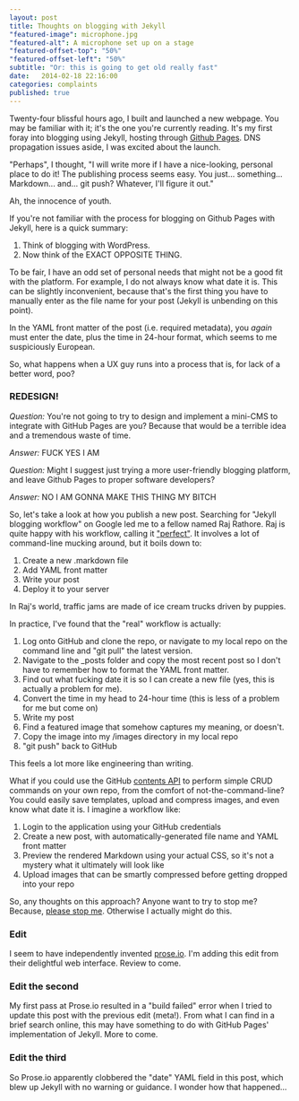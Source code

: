 ```yaml
---
layout: post
title: Thoughts on blogging with Jekyll
"featured-image": microphone.jpg
"featured-alt": A microphone set up on a stage
"featured-offset-top": "50%"
"featured-offset-left": "50%"
subtitle: "Or: this is going to get old really fast"
date:   2014-02-18 22:16:00
categories: complaints
published: true
---
```


Twenty-four blissful hours ago, I built and launched a new webpage. You may be familiar with it; it's the one you're currently reading. It's my first foray into blogging using Jekyll, hosting through [Github Pages](http://pages.github.com). DNS propagation issues aside, I was excited about the launch. 

"Perhaps", I thought, "I will write more if I have a nice-looking, personal place to do it! The publishing process seems easy. You just... something... Markdown... and... git push? Whatever, I'll figure it out."

Ah, the innocence of youth.

If you're not familiar with the process for blogging on Github Pages with Jekyll, here is a quick summary:

1. Think of blogging with WordPress.
2. Now think of the EXACT OPPOSITE THING.

To be fair, I have an odd set of personal needs that might not be a good fit with the platform. For example, I do not always know what date it is. This can be slightly inconvenient, because that's the first thing you have to manually enter as the file name for your post (Jekyll is unbending on this point).

In the YAML front matter of the post (i.e. required metadata), you *again* must enter the date, plus the time in 24-hour format, which seems to me suspiciously European.

So, what happens when a UX guy runs into a process that is, for lack of a better word, poo?

### REDESIGN!

*Question:* You're not going to try to design and implement a mini-CMS to integrate with GitHub Pages are you? Because that would be a terrible idea and a tremendous waste of time.

*Answer:* FUCK YES I AM

*Question:* Might I suggest just trying a more user-friendly blogging platform, and leave Github Pages to proper software developers?

*Answer:* NO I AM GONNA MAKE THIS THING MY BITCH

So, let's take a look at how you publish a new post. Searching for "Jekyll blogging workflow" on Google led me to a fellow named Raj Rathore. Raj is quite happy with his workflow, calling it ["perfect"](http://qubitlogs.com/Workflow/2013/01/22/jekyll-blogging-reference-and-perfect-workflow-guide/#.UwPnMEJdU0o). It involves a lot of command-line mucking around, but it boils down to:

1. Create a new .markdown file
2. Add YAML front matter
3. Write your post
4. Deploy it to your server

In Raj's world, traffic jams are made of ice cream trucks driven by puppies.

In practice, I've found that the "real" workflow is actually:

1. Log onto GitHub and clone the repo, or navigate to my local repo on the command line and "git pull" the latest version.
2. Navigate to the _posts folder and copy the most recent post so I don't have to remember how to format the YAML front matter.
3. Find out what fucking date it is so I can create a new file (yes, this is actually a problem for me).
4. Convert the time in my head to 24-hour time (this is less of a problem for me but come on)
5. Write my post
6. Find a featured image that somehow captures my meaning, or doesn't.
7. Copy the image into my /images directory in my local repo
8. "git push" back to GitHub

This feels a lot more like engineering than writing.

What if you could use the GitHub [contents API](http://developer.github.com/v3/repos/contents/) to perform simple CRUD commands on your own repo, from the comfort of not-the-command-line? You could easily save templates, upload and compress images, and even know what date it is. I imagine a workflow like:

1. Login to the application using your GitHub credentials
2. Create a new post, with automatically-generated file name and YAML front matter
3. Preview the rendered Markdown using your actual CSS, so it's not a mystery what it ultimately will look like
4. Upload images that can be smartly compressed before getting dropped into your repo

So, any thoughts on this approach? Anyone want to try to stop me? Because, [please stop me](http://www.kayt.es/contact). Otherwise I actually might do this.

### Edit

I seem to have independently invented [prose.io](http://prose.io). I'm adding this edit from their delightful web interface. Review to come.

### Edit the second

My first pass at Prose.io resulted in a "build failed" error when I tried to update this post with the previous edit (meta!). From what I can find in a brief search online, this may have something to do with GitHub Pages' implementation of Jekyll. More to come.

### Edit the third

So Prose.io apparently clobbered the "date" YAML field in this post, which blew up Jekyll with no warning or guidance. I wonder how that happened...
